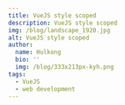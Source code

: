 ```yaml
---
title: VueJS style scoped
description: VueJS style scoped
img: /blog/landscape_1920.jpg
alt: VueJS style scoped
author:
  name: Hulkong
  bio: ''
  img: /blog/333x213px-kyh.png
tags:
  - VueJS
  - web development
---
```

